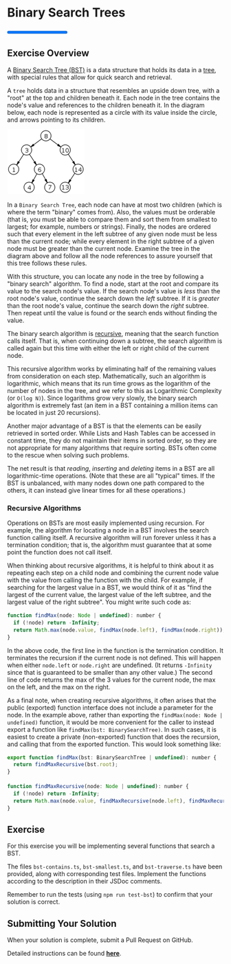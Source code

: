 # Binary Search Trees

<progress value="3" max="3"></progress>

## Exercise Overview

A [Binary Search Tree (BST)](https://en.wikipedia.org/wiki/Binary_search_tree) is a data structure that holds its data in a [tree](<https://en.wikipedia.org/wiki/Tree_(data_structure)>), with special rules that allow for quick search and retrieval.

A `tree` holds data in a structure that resembles an upside down tree, with a "root" at the top and children beneath it. Each node in the tree contains the node's value and references to the children beneath it. In the diagram below, each node is represented as a circle with its value inside the circle, and arrows pointing to its children.

![Binary Search Trees](assets/bsts.png)

In a `Binary Search Tree`, each node can have at most two children (which is where the term "binary" comes from). Also, the values must be orderable (that is, you must be able to compare them and sort them from smallest to largest; for example, numbers or strings). Finally, the nodes are ordered such that every element in the left subtree of any given node must be less than the current node; while every element in the right subtree of a given node must be greater than the current node. Examine the tree in the diagram above and follow all the node references to assure yourself that this tree follows these rules.

With this structure, you can locate any node in the tree by following a "binary search" algorithm. To find a node, start at the root and compare its value to the search node's value. If the search node's value is _less_ than the root node's value, continue the search down the _left_ subtree. If it is _greater_ than the root node's value, continue the search down the _right_ subtree. Then repeat until the value is found or the search ends without finding the value.

The binary search algorithm is [recursive](<https://en.wikipedia.org/wiki/Recursion_(computer_science)>), meaning that the search function calls itself. That is, when continuing down a subtree, the search algorithm is called again but this time with either the left or right child of the current node.

This recursive algorithm works by eliminating half of the remaining values from consideration on each step. Mathematically, such an algorithm is logarithmic, which means that its run time grows as the logarithm of the number of nodes in the tree, and we refer to this as Logarithmic Complexity (or `O(log N)`). Since logarithms grow very slowly, the binary search algorithm is extremely fast (an item in a BST containing a million items can be located in just 20 recursions).

Another major advantage of a BST is that the elements can be easily retrieved in sorted order. While Lists and Hash Tables can be accessed in constant time, they do not maintain their items in sorted order, so they are not appropriate for many algorithms that require sorting. BSTs often come to the rescue when solving such problems.

The net result is that _reading_, _inserting_ and _deleting_ items in a BST are all logarithmic-time operations. (Note that these are all "typical" times. If the BST is unbalanced, with many nodes down one path compared to the others, it can instead give linear times for all these operations.)

### Recursive Algorithms

Operations on BSTs are most easily implemented using recursion. For example, the algorithm for locating a node in a BST involves the search function calling itself. A recursive algorithm will run forever unless it has a termination condition; that is, the algorithm must guarantee that at some point the function does not call itself.

When thinking about recursive algorithms, it is helpful to think about it as repeating each step on a child node and combining the current node value with the value from calling the function with the child. For example, if searching for the largest value in a BST, we would think of it as "find the largest of the current value, the largest value of the left subtree, and the largest value of the right subtree". You might write such code as:

```js
function findMax(node: Node | undefined): number {
  if (!node) return -Infinity;
  return Math.max(node.value, findMax(node.left), findMax(node.right));
}
```

In the above code, the first line in the function is the termination condition. It terminates the recursion if the current node is not defined. This will happen when either `node.left` or `node.right` are undefined. (It returns `-Infinity` since that is guaranteed to be smaller than any other value.) The second line of code returns the max of the 3 values for the current node, the max on the left, and the max on the right.

As a final note, when creating recursive algorithms, it often arises that the public (exported) function interface does not include a parameter for the node. In the example above, rather than exporting the `findMax(node: Node | undefined)` function, it would be more convenient for the caller to instead export a function like `findMax(bst: BinarySearchTree)`. In such cases, it is easiest to create a private (non-exported) function that does the recursion, and calling that from the exported function. This would look something like:

```js
export function findMax(bst: BinarySearchTree | undefined): number {
  return findMaxRecursive(bst.root);
}

function findMaxRecursive(node: Node | undefined): number {
  if (!node) return -Infinity;
  return Math.max(node.value, findMaxRecursive(node.left), findMaxRecursive(node.right));
}
```

## Exercise

For this exercise you will be implementing several functions that search a BST.

The files `bst-contains.ts`, `bst-smallest.ts`, and `bst-traverse.ts` have been provided, along with corresponding test files. Implement the functions according to the description in their JSDoc comments.

Remember to run the tests (using `npm run test-bst`) to confirm that your solution is correct.

## Submitting Your Solution

When your solution is complete, submit a Pull Request on GitHub.

Detailed instructions can be found [**here**](https://lms.learningfuze.com/code-guides/Learning-Fuze/curriculum/submitting-your-solution).
